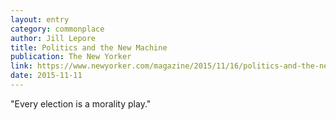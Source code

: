 ```yaml
---
layout: entry
category: commonplace
author: Jill Lepore
title: Politics and the New Machine
publication: The New Yorker
link: https://www.newyorker.com/magazine/2015/11/16/politics-and-the-new-machine
date: 2015-11-11
---
```


"Every election is a morality play."
